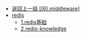 - [返回上一级 [(6).middleware]](java-notes/(6).middleware/)
- [redis](java-notes/(6).middleware/redis/)
  - [1.redis基础](java-notes/(6).middleware/redis/1.redis基础.md)
  - [2.redis-knowledge](java-notes/(6).middleware/redis/2.redis-knowledge.md)
